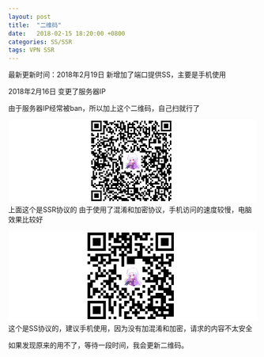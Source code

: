 ```yaml
---
layout: post
title:  "二维码"
date:   2018-02-15 18:20:00 +0800
categories: SS/SSR
tags: VPN SSR
---
```

最新更新时间：2018年2月19日
新增加了端口提供SS，主要是手机使用

2018年2月16日
变更了服务器IP

由于服务器IP经常被ban，所以加上这个二维码，自己扫就行了

![SSR][SSR]
上面这个是SSR协议的
由于使用了混淆和加密协议，手机访问的速度较慢，电脑效果比较好

![SS][SS]
这个是SS协议的，建议手机使用，因为没有加混淆和加密，请求的内容不太安全

如果发现原来的用不了，等待一段时间，我会更新二维码。


[SSR]: /assets/pic/2018-02-15/SSR.png
[SS]: /assets/pic/2018-02-15/SS.png